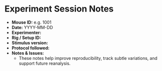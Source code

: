 # Experiment Session Notes

- **Mouse ID:** e.g. 1001
- **Date:** YYYY-MM-DD
- **Experimenter:**
- **Rig / Setup ID:**
- **Stimulus version:**
- **Protocol followed:**
- **Notes & Issues:**
    - These notes help improve reproducibility, track subtle variations, and support future reanalysis.

